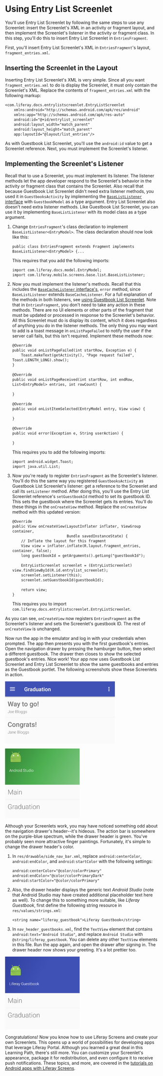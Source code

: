 # Using Entry List Screenlet [](id=using-entry-list-screenlet)

You'll use Entry List Screenlet by following the same steps to use any 
Screenlet: insert the Screenlet's XML in an activity or fragment layout, and 
then implement the Screenlet's listener in the activity or fragment class. In 
this step, you'll do this to insert Entry List Screenlet in `EntriesFragment`. 

First, you'll insert Entry List Screenlet's XML in `EntriesFragment`'s layout, 
`fragment_entries.xml`. 

## Inserting the Screenlet in the Layout [](id=inserting-the-screenlet-in-the-layout)

Inserting Entry List Screenlet's XML is very simple. Since all you want 
`fragment_entries.xml` to do is display the Screenlet, it must only contain 
the Screenlet's XML. Replace the contents of `fragment_entries.xml` with the 
following markup: 

    <com.liferay.docs.entrylistscreenlet.EntryListScreenlet
        xmlns:android="http://schemas.android.com/apk/res/android"
        xmlns:app="http://schemas.android.com/apk/res-auto"
        android:id="@+id/entrylist_screenlet"
        android:layout_width="match_parent"
        android:layout_height="match_parent"
        app:layoutId="@layout/list_entries"/>

As with Guestbook List Screenlet, you'll use the `android:id` value to get a 
Screenlet reference. Next, you must implement the Screenlet's listener. 

## Implementing the Screenlet's Listener [](id=implementing-the-screenlets-listener)

Recall that to use a Screenlet, you must implement its listener. The listener 
methods let the app developer respond to the Screenlet's behavior in the 
activity or fragment class that contains the Screenlet. Also recall that because 
Guestbook List Screenlet didn't need extra listener methods, you used it in 
`GuestbooksActivity` by implementing the 
[`BaseListListener` interface](https://github.com/liferay/liferay-screens/blob/2.1.0/android/library/src/main/java/com/liferay/mobile/screens/base/list/BaseListListener.java) 
with `GuestbookModel` as a type argument. Entry List Screenlet also doesn't need 
extra listener methods. Like Guestbook List Screenlet, you can use it by 
implementing `BaseListListener` with its model class as a type argument. 

1.  Change `EntriesFragment`'s class declaration to implement
    `BaseListListener<EntryModel>`. The class declaration should now look like
    this: 

        public class EntriesFragment extends Fragment implements BaseListListener<EntryModel> {...

    This requires that you add the following imports:

        import com.liferay.docs.model.EntryModel;
        import com.liferay.mobile.screens.base.list.BaseListListener;

2.  Now you must implement the listener's methods. Recall that this includes the
    [`BaseCacheListener` interface's](https://github.com/liferay/liferay-screens/blob/2.1.0/android/library/src/main/java/com/liferay/mobile/screens/base/list/BaseListListener.java), 
    `error` method, since `BaseListListener` extends `BaseCacheListener`. For a full
    explanation of the methods in both listeners, see 
    [using Guestbook List Screenlet](/develop/tutorials/-/knowledge_base/6-2/using-guestbook-list-screenlet). 
    Note that in `EntriesFragment`, you don't need to take any action in these 
    methods. There are no UI elements or other parts of the fragment that must be 
    updated or processed in response to the Screenlet's behavior. All this Screenlet 
    must do is display its content, which it does regardless of anything you do 
    in the listener methods. The only thing you may want to add is a toast message 
    in `onListPageFailed` to notify the user if the server call fails, but this 
    isn't required. Implement these methods now: 

        @Override
        public void onListPageFailed(int startRow, Exception e) {
            Toast.makeText(getActivity(), "Page request failed", Toast.LENGTH_LONG).show();
        }

        @Override
        public void onListPageReceived(int startRow, int endRow, List<EntryModel> entries, int rowCount) {

        }

        @Override
        public void onListItemSelected(EntryModel entry, View view) {

        }

        @Override
        public void error(Exception e, String userAction) {

        }

    This requires you to add the following imports:

        import android.widget.Toast;
        import java.util.List;

3.  Now you're ready to register `EntriesFragment` as the Screenlet's listener.
    You'll do this the same way you registered `GuestbooksActivity` as Guestbook
    List Screenlet's listener: get a reference to the Screenlet and call its
    `setListener` method. After doing this, you'll use the Entry List Screenlet
    reference's `setGuestbookId` method to set its guestbook ID. This sets the
    guestbook where the Screenlet gets its entries. You'll do these things in
    the `onCreateView` method. Replace the `onCreateView` method with this
    updated version: 

        @Override
        public View onCreateView(LayoutInflater inflater, ViewGroup container,
                                 Bundle savedInstanceState) {
            // Inflate the layout for this fragment
            View view = inflater.inflate(R.layout.fragment_entries, container, false);
            long guestbookId = getArguments().getLong("guestbookId");

            EntryListScreenlet screenlet = (EntryListScreenlet) view.findViewById(R.id.entrylist_screenlet);
            screenlet.setListener(this);
            screenlet.setGuestbookId(guestbookId);

            return view;
        }

    This requires you to import 
    `com.liferay.docs.entrylistscreenlet.EntryListScreenlet`. 

As you can see, `onCreateView` now registers `EntriesFragment` as the 
Screenlet's listener and sets the Screenlet's guestbook ID. The rest of 
`onCreateView` is unchanged. 

Now run the app in the emulator and log in with your credentials when prompted. 
The app then presents you with the first guestbook's entries. Open the 
navigation drawer by pressing the hamburger button, then select a different 
guestbook. The drawer then closes to show the selected guestbook's entries. Nice 
work! Your app now uses Guestbook List Screenlet and Entry List Screenlet to 
show the same guestbooks and entries as the Guestbook portlet. The following 
screenshots show these Screenlets in action. 

![Figure 1: Entry List Screenlet displays guestbook entries in your app.](../../../images/android-guestbooks-entries-screenlets.png)

![Figure 2: Guestbook List Screenlet displays guestbooks in the navigation drawer.](../../../images/android-guestbook-screenlet-drawer-01.png)

Although your Screenlets work, you may have noticed something odd about the 
navigation drawer's header--it's hideous. The action bar is somewhere on the 
purple-blue spectrum, while the drawer header is green. You've probably seen 
more attractive finger paintings. Fortunately, it's simple to change the drawer 
header's color. 

1.  In `res/drawable/side_nav_bar.xml`, replace `android:centerColor`,
    `android:endColor`, and `android:startColor` with the following settings: 

        android:centerColor="@color/colorPrimary"
        android:endColor="@color/colorPrimaryDark"
        android:startColor="@color/colorPrimary"

2.  Also, the drawer header displays the generic text *Android Studio* (note
    that Android Studio may have created additional placeholder text here as
    well). To change this to something more suitable, like *Liferay Guestbook*,
    first define the following string resource in `res/values/strings.xml`: 

        <string name="liferay_guestbook">Liferay Guestbook</string>

3.  In `nav_header_guestbooks.xml`, find the `TextView` element that contains
    `android:text="Android Studio"`, and replace `Android Studio` with
    `@string/liferay_guestbook`. You can delete any other `TextView` elements in
    this file. Run the app again, and open the drawer after signing in. The
    drawer header now shows your greeting. It's a lot prettier too. 

![Figure 3: The drawer header looks a lot better after some light customization.](../../../images/android-guestbook-screenlet-drawer-02.png)

Congratulations! Now you know how to use Liferay Screens and create your own 
Screenlets. This opens up a world of possibilities for developing apps that 
leverage Liferay Portal. Although you learned a great deal in this Learning 
Path, there's still more. You can customize your Screenlet's appearance, package 
it for redistribution, and even configure it to receive push notifications. 
These topics, and more, are covered in the 
[tutorials on Android apps with Liferay Screens](/develop/tutorials/-/knowledge_base/6-2/android-apps-with-liferay-screens). 

